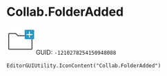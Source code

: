 # Collab.FolderAdded
![](/img/Collab.FolderAdded.png)
GUID: `-1210278254150948088`
```
EditorGUIUtility.IconContent("Collab.FolderAdded")
```
